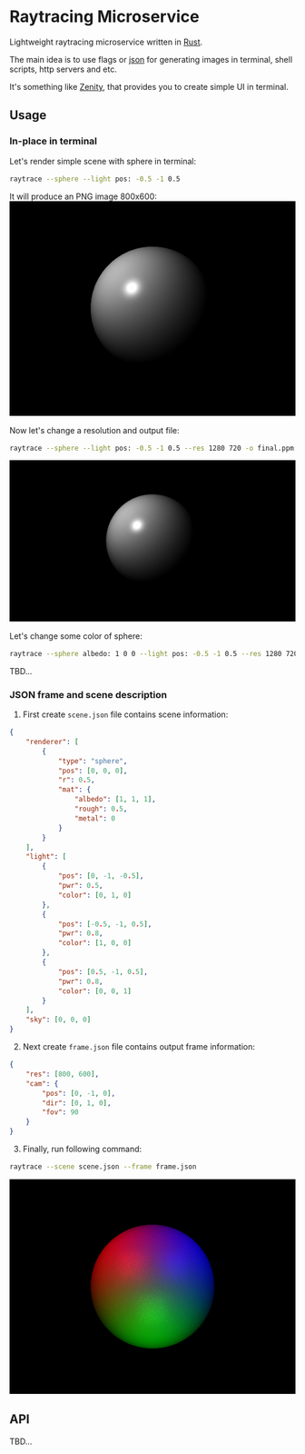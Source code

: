 # Raytracing Microservice

Lightweight raytracing microservice written in [Rust](https://www.rust-lang.org/).

The main idea is to use flags or [json](https://www.json.org/json-en.html) for generating images in terminal, shell scripts, http servers and etc.

It's something like [Zenity](https://github.com/GNOME/zenity), that provides you to create simple UI in terminal.

## Usage
### In-place in terminal
Let's render simple scene with sphere in terminal:
```bash
raytrace --sphere --light pos: -0.5 -1 0.5
```

It will produce an PNG image 800x600:
![image](doc/out0.png)

Now let's change a resolution and output file:
```bash
raytrace --sphere --light pos: -0.5 -1 0.5 --res 1280 720 -o final.ppm
```

![image](doc/out1.png)

Let's change some color of sphere:
```bash
raytrace --sphere albedo: 1 0 0 --light pos: -0.5 -1 0.5 --res 1280 720 -o final.ppm
```

TBD...

### JSON frame and scene description
1. First create `scene.json` file contains scene information:
```json
{
    "renderer": [
        {
            "type": "sphere",
            "pos": [0, 0, 0],
            "r": 0.5,
            "mat": {
                "albedo": [1, 1, 1],
                "rough": 0.5,
                "metal": 0
            }
        }
    ],
    "light": [
        {
            "pos": [0, -1, -0.5],
            "pwr": 0.5,
            "color": [0, 1, 0]
        },
        {
            "pos": [-0.5, -1, 0.5],
            "pwr": 0.8,
            "color": [1, 0, 0]
        },
        {
            "pos": [0.5, -1, 0.5],
            "pwr": 0.8,
            "color": [0, 0, 1]
        }
    ],
    "sky": [0, 0, 0]
}
```

2. Next create `frame.json` file contains output frame information:
```json
{
    "res": [800, 600],
    "cam": {
        "pos": [0, -1, 0],
        "dir": [0, 1, 0],
        "fov": 90
    }
}
```

3. Finally, run following command:

```bash
raytrace --scene scene.json --frame frame.json
```

![image](doc/out2.png)

## API
TBD...
